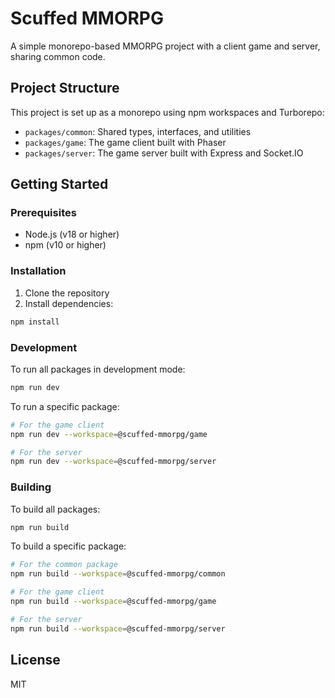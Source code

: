 # Scuffed MMORPG

A simple monorepo-based MMORPG project with a client game and server, sharing common code.

## Project Structure

This project is set up as a monorepo using npm workspaces and Turborepo:

- `packages/common`: Shared types, interfaces, and utilities
- `packages/game`: The game client built with Phaser
- `packages/server`: The game server built with Express and Socket.IO

## Getting Started

### Prerequisites

- Node.js (v18 or higher)
- npm (v10 or higher)

### Installation

1. Clone the repository
2. Install dependencies:

```bash
npm install
```

### Development

To run all packages in development mode:

```bash
npm run dev
```

To run a specific package:

```bash
# For the game client
npm run dev --workspace=@scuffed-mmorpg/game

# For the server
npm run dev --workspace=@scuffed-mmorpg/server
```

### Building

To build all packages:

```bash
npm run build
```

To build a specific package:

```bash
# For the common package
npm run build --workspace=@scuffed-mmorpg/common

# For the game client
npm run build --workspace=@scuffed-mmorpg/game

# For the server
npm run build --workspace=@scuffed-mmorpg/server
```

## License

MIT 
